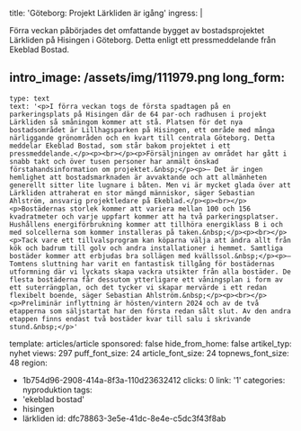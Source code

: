 title: 'Göteborg: Projekt Lärkliden är igång'
ingress: |
  <p>Förra veckan påbörjades det omfattande bygget av bostadsprojektet Lärkliden på Hisingen i Göteborg. Detta enligt ett pressmeddelande från Ekeblad Bostad.
  </p>
  
intro_image: /assets/img/111979.png
long_form:
  -
    type: text
    text: '<p>I förra veckan togs de första spadtagen på en parkeringsplats på Hisingen där de 64 par-och radhusen i projekt Lärkliden så småningom kommer att stå. Platsen för det nya bostadsområdet är Lillhagsparken på Hisingen, ett område med många närliggande grönområden och en kvart till centrala Göteborg. Detta meddelar Ekeblad Bostad, som står bakom projektet i ett pressmeddelande.</p><p><br></p><p>Försäljningen av området har gått i snabb takt och över tusen personer har anmält önskad förstahandsinformation om projektet.&nbsp;</p><p>– Det är ingen hemlighet att bostadsmarknaden är avvaktande och att allmänheten generellt sitter lite lugnare i båten. Men vi är mycket glada över att Lärkliden attraherat en stor mängd människor, säger Sebastian Ahlström, ansvarig projektledare på Ekeblad.</p><p><br></p><p>Bostädernas storlek kommer att variera mellan 100 och 156 kvadratmeter och varje uppfart kommer att ha två parkeringsplatser. Hushållens energiförbrukning kommer att tillhöra energiklass B i och med solcellerna som kommer installeras på taken.&nbsp;</p><p><br></p><p>Tack vare ett tillvalsprogram kan köparna välja att ändra allt från kök och badrum till golv och andra installationer i hemmet. Samtliga bostäder kommer att erbjudas bra sollägen med kvällssol.&nbsp;</p><p>– Tomtens sluttning har varit en fantastisk tillgång för bostädernas utformning där vi lyckats skapa vackra utsikter från alla bostäder. De flesta bostäderna får dessutom ytterligare ett våningsplan i form av ett suterrängplan, och det tycker vi skapar mervärde i ett redan flexibelt boende, säger Sebastian Ahlström.&nbsp;</p><p><br></p><p>Preliminär inflyttning är hösten/vintern 2024 och av de två etapperna som säljstartat har den första redan sålt slut. Av den andra etappen finns endast två bostäder kvar till salu i skrivande stund.&nbsp;</p>'
template: articles/article
sponsored: false
hide_from_home: false
artikel_typ: nyhet
views: 297
puff_font_size: 24
article_font_size: 24
topnews_font_size: 48
region:
  - 1b754d96-2908-414a-8f3a-110d23632412
clicks: 0
link: '1'
categories: nyproduktion
tags:
  - 'ekeblad bostad'
  - hisingen
  - lärkliden
id: dfc78863-3e5e-41dc-8e4e-c5dc3f43f8ab
